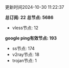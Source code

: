 更新时间2024-10-30 11:22:37

**总订阅: 22**
**总节点: 5686**
- vless节点: 12

**google ping有效节点: 193**
- ss节点: 174
- v2ray节点: 18
- trojan节点: 1
